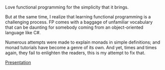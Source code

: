 Love functional programming for the simplicity that it brings.

But at the same time, I realize that learning functional programming is a challenging process. FP comes with a baggage of unfamiliar vocabulary that can be daunting for somebody coming from an object-oriented language like C#.

Numerous attempts were made to explain monads in simple definitions; and monad tutorials have become a genre of its own. And yet, times and times again, they fail to enlighten the readers, this is my attempt to fix that.

[Presentation](https://speakerdeck.com/ffgiraldez/dont-fear-the-monads)

